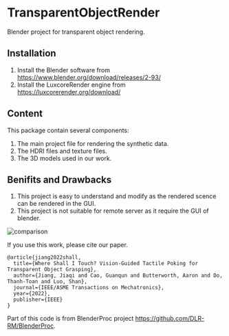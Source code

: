 # TransparentObjectRender
Blender project for transparent object rendering.

## Installation
1. Install the Blender software from https://www.blender.org/download/releases/2-93/
2. Install the LuxcoreRender engine from https://luxcorerender.org/download/


## Content
This package contain several components:
1. The main project file for rendering the synthetic data. 
2. The HDRI files and texture files. 
3. The 3D models used in our work. 


## Benifits and Drawbacks
1. This project is easy to understand and modify as the rendered scence can be rendered in the GUI. 
2. This project is not suitable for remote server as it require the GUI of blender.

![comparison](https://user-images.githubusercontent.com/23183444/187807589-25ecbe3b-06be-4989-9344-a8214e8b6a4b.png)


If you use this work, please cite our paper. 
```
@article{jiang2022shall,
  title={Where Shall I Touch? Vision-Guided Tactile Poking for Transparent Object Grasping},
  author={Jiang, Jiaqi and Cao, Guanqun and Butterworth, Aaron and Do, Thanh-Toan and Luo, Shan},
  journal={IEEE/ASME Transactions on Mechatronics},
  year={2022},
  publisher={IEEE}
}
```
Part of this code is from BlenderProc project https://github.com/DLR-RM/BlenderProc. 

